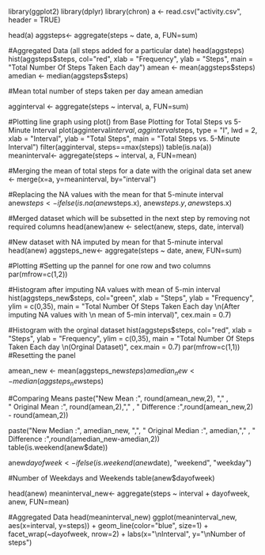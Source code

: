 library(ggplot2)
library(dplyr)
library(chron)
a <- read.csv("activity.csv", header = TRUE)

head(a)
aggsteps<- aggregate(steps ~ date, a, FUN=sum)

#Aggregated Data (all steps added for a particular date)
head(aggsteps)
hist(aggsteps$steps, 
     col="red", 
     xlab = "Frequency", 
     ylab = "Steps",
     main = "Total Number Of Steps Taken Each day")
amean <- mean(aggsteps$steps)
amedian <- median(aggsteps$steps)

#Mean total number of steps taken per day
amean
amedian

agginterval <- aggregate(steps ~ interval, a, FUN=sum)

#Plotting line graph using plot() from Base Plotting for Total Steps vs 5-Minute Interval
plot(agginterval$interval, agginterval$steps, 
     type = "l", lwd = 2,
     xlab = "Interval", 
     ylab = "Total Steps",
     main = "Total Steps vs. 5-Minute Interval")
filter(agginterval, steps==max(steps))
table(is.na(a))
meaninterval<- aggregate(steps ~ interval, a, FUN=mean)

#Merging the mean of total steps for a date with the original data set
anew <- merge(x=a, y=meaninterval, by="interval")

#Replacing the NA values with the mean for that 5-minute interval
anew$steps <- ifelse(is.na(anew$steps.x), anew$steps.y, anew$steps.x)

#Merged dataset which will be subsetted in the next step by removing not required columns
head(anew)anew <- select(anew, steps, date, interval)

#New dataset with NA imputed by mean for that 5-minute interval
head(anew)
aggsteps_new<- aggregate(steps ~ date, anew, FUN=sum)

#Plotting
#Setting up the pannel for one row and two columns
par(mfrow=c(1,2))

#Histogram after imputing NA values with mean of 5-min interval
hist(aggsteps_new$steps, 
     col="green",
     xlab = "Steps", 
     ylab = "Frequency",
     ylim = c(0,35),
     main = "Total Number Of Steps Taken Each day \n(After imputing NA values with \n mean of 5-min interval)",
     cex.main = 0.7)

#Histogram with the orginal dataset
hist(aggsteps$steps, 
     col="red", 
     xlab = "Steps", 
     ylab = "Frequency",
     ylim = c(0,35),
     main = "Total Number Of Steps Taken Each day \n(Orginal Dataset)",
     cex.main = 0.7)
par(mfrow=c(1,1)) #Resetting the panel

amean_new <- mean(aggsteps_new$steps)
amedian_new <- median(aggsteps_new$steps)

#Comparing Means
paste("New Mean      :", round(amean_new,2), "," ,  
      " Original Mean :", round(amean,2),"," , 
      " Difference :",round(amean_new,2) -  round(amean,2))

paste("New Median    :", amedian_new, ",", 
      " Original Median :", amedian,"," , 
      " Difference :",round(amedian_new-amedian,2))
table(is.weekend(anew$date))

anew$dayofweek <- ifelse(is.weekend(anew$date), "weekend", "weekday")

#Number of Weekdays and Weekends
table(anew$dayofweek)

head(anew)
meaninterval_new<- aggregate(steps ~ interval + dayofweek, anew, FUN=mean)

#Aggregated Data
head(meaninterval_new)
ggplot(meaninterval_new, aes(x=interval, y=steps)) + 
  geom_line(color="blue", size=1) + 
  facet_wrap(~dayofweek, nrow=2) +
  labs(x="\nInterval", y="\nNumber of steps")
